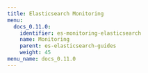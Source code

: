 ```yaml
---
title: Elasticsearch Monitoring
menu:
  docs_0.11.0:
    identifier: es-monitoring-elasticsearch
    name: Monitoring
    parent: es-elasticsearch-guides
    weight: 45
menu_name: docs_0.11.0
---
```


